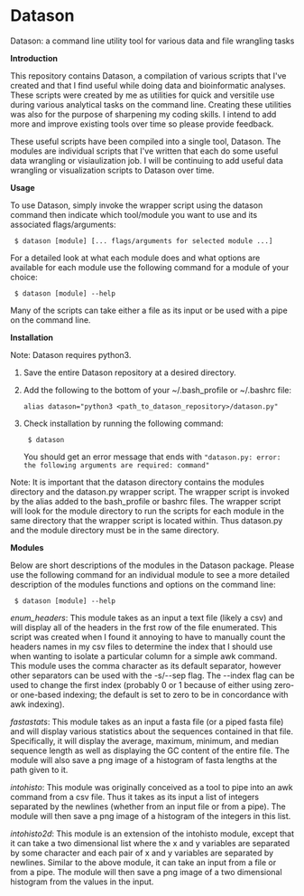# Datason
Datason: a command line utility tool for various data and file wrangling tasks

**Introduction**

This repository contains Datason, a compilation of various scripts that I've created and that I find useful while doing data and bioinformatic analyses. These scripts were created by me as utilities for quick and versitile use during various analytical tasks on the command line. Creating these utilities was also for the purpose of sharpening my coding skills. I intend to add more and improve existing tools over time so please provide feedback.

These useful scripts have been compiled into a single tool, Datason. The modules are individual scripts that I've written that each do some useful data wrangling or visiaulization job. I will be continuing to add useful data wrangling or visualization scripts to Datason over time.



**Usage**

To use Datason, simply invoke the wrapper script using the datason command then indicate which tool/module you want to use and its associated flags/arguments:

``` $ datason [module] [... flags/arguments for selected module ...]```

For a detailed look at what each module does and what options are available for each module use the following command for a module of your choice:

``` $ datason [module] --help```

Many of the scripts can take either a file as its input or be used with a pipe on the command line.



**Installation**

Note: Datason requires python3.

1. Save the entire Datason repository at a desired directory.
2. Add the following to the bottom of your ~/.bash_profile or ~/.bashrc file:

    ```alias datason="python3 <path_to_datason_repository>/datason.py"```
3. Check installation by running the following command:

   ``` $ datason```
   
   You should get an error message that ends with
   ```"datason.py: error: the following arguments are required: command"```
  
 Note: It is important that the datason directory contains the modules directory and the datason.py wrapper script. The wrapper script is invoked by the alias added to the bash_profile or bashrc files. The wrapper script will look for the module directory to run the scripts for each module in the same directory that the wrapper script is located within. Thus datason.py and the module directory must be in the same directory.



**Modules**

Below are short descriptions of the modules in the Datason package. Please use the following command for an individual module to see a more detailed description of the modules functions and options on the command line:

``` $ datason [module] --help```

*enum_headers*: This module takes as an input a text file (likely a csv) and will display all of the headers in the frst row of the file enumerated. This script was created when I found it annoying to have to manually count the headers names in my csv files to determine the index that I should use when wanting to isolate a particular column for a simple awk command. This module uses the comma character as its default separator, however other separators can be used with the -s/--sep flag. The --index flag can be used to change the first index (probably 0 or 1 because of either using zero- or one-based indexing; the default is set to zero to be in concordance with awk indexing).

*fastastats*: This module takes as an input a fasta file (or a piped fasta file) and will display various statistics about the sequences contained in that file. Specifically, it will display the average, maximum, minimum, and median sequence length as well as displaying the GC content of the entire file. The module will also save a png image of a histogram of fasta lengths at the path given to it.

*intohisto*: This module was originally conceived as a tool to pipe into an awk command from a csv file. Thus it takes as its input a list of integers separated by the newlines (whether from an input file or from a pipe). The module will then save a png image of a histogram of the integers in this list.

*intohisto2d*: This module is an extension of the intohisto module, except that it can take a two dimensional list where the x and y variables are separated by some character and each pair of x and y variables are separated by newlines. Similar to the above module, it can take an input from a file or from a pipe. The module will then save a png image of a two dimensional histogram from the values in the input.
